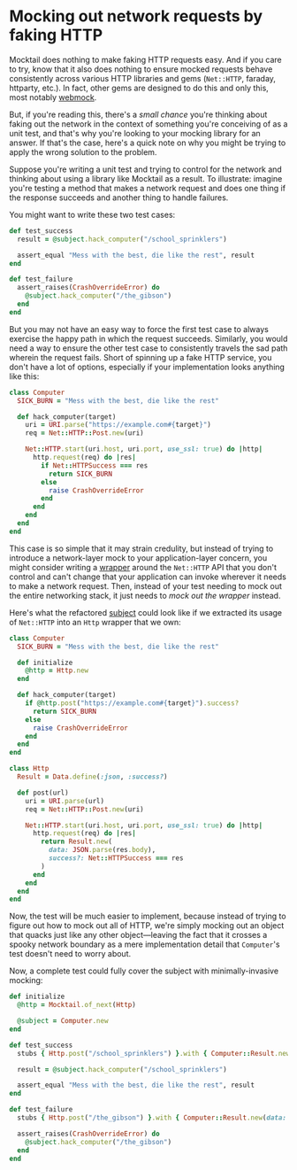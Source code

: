 # Mocking out network requests by faking HTTP

Mocktail does nothing to make faking HTTP requests easy. And if you care to try,
know that it also does nothing to ensure mocked requests behave consistently
across various HTTP libraries and gems (`Net::HTTP`, faraday, httparty, etc.).
In fact, other gems are designed to do this and only this, most notably
[webmock](https://github.com/bblimke/webmock).

But, if you're reading this, there's a _small chance_ you're thinking about
faking out the network in the context of something you're conceiving of as a
unit test, and that's why you're looking to your mocking library for an answer.
If that's the case, here's a quick note on why you might be trying to apply
the wrong solution to the problem.

Suppose you're writing a unit test and trying to control for the network and
thinking about using a library like Mocktail as a result. To illustrate: imagine
you're testing a method that makes a network request and does one thing if the
response succeeds and another thing to handle failures.

You might want to write these two test cases:

```ruby
def test_success
  result = @subject.hack_computer("/school_sprinklers")

  assert_equal "Mess with the best, die like the rest", result
end

def test_failure
  assert_raises(CrashOverrideError) do
    @subject.hack_computer("/the_gibson")
  end
end
```

But you may not have an easy way to force the first test case to always exercise
the happy path in which the request succeeds. Similarly, you would need a way to
ensure the other test case to consistently travels the sad path wherein the
request fails. Short of spinning up a fake HTTP service, you don't have a lot
of options, especially if your implementation looks anything like this:

```ruby
class Computer
  SICK_BURN = "Mess with the best, die like the rest"

  def hack_computer(target)
    uri = URI.parse("https://example.com#{target}")
    req = Net::HTTP::Post.new(uri)

    Net::HTTP.start(uri.host, uri.port, use_ssl: true) do |http|
      http.request(req) do |res|
        if Net::HTTPSuccess === res
          return SICK_BURN
        else
          raise CrashOverrideError
        end
      end
    end
  end
end
```

This case is so simple that it may strain credulity, but instead of trying to
introduce a network-layer mock to your application-layer concern, you might
consider writing a [wrapper](../support/glossary.md#wrapper-object) around the
`Net::HTTP` API that you don't control and can't change that your application
can invoke wherever it needs to make a network request. Then, instead of your
test needing to mock out the entire networking stack, it just needs to _mock out
the wrapper_ instead.

Here's what the refactored [subject](../support/glossary.md#subject-under-test)
could look like if we extracted its usage of `Net::HTTP` into an `Http` wrapper
that we own:

```ruby
class Computer
  SICK_BURN = "Mess with the best, die like the rest"

  def initialize
    @http = Http.new
  end

  def hack_computer(target)
    if @http.post("https://example.com#{target}").success?
      return SICK_BURN
    else
      raise CrashOverrideError
    end
  end
end

class Http
  Result = Data.define(:json, :success?)

  def post(url)
    uri = URI.parse(url)
    req = Net::HTTP::Post.new(uri)

    Net::HTTP.start(uri.host, uri.port, use_ssl: true) do |http|
      http.request(req) do |res|
        return Result.new(
          data: JSON.parse(res.body),
          success?: Net::HTTPSuccess === res
        )
      end
    end
  end
end
```

Now, the test will be much easier to implement, because instead of trying to
figure out how to mock out all of HTTP, we're simply mocking out an object that
quacks just like any other object—leaving the fact that it crosses a spooky
network boundary as a mere implementation detail that `Computer`'s test doesn't
need to worry about.

Now, a complete test could fully cover the subject with minimally-invasive
mocking:

```ruby
def initialize
  @http = Mocktail.of_next(Http)

  @subject = Computer.new
end

def test_success
  stubs { Http.post("/school_sprinklers") }.with { Computer::Result.new(data: nil, success?: true) }

  result = @subject.hack_computer("/school_sprinklers")

  assert_equal "Mess with the best, die like the rest", result
end

def test_failure
  stubs { Http.post("/the_gibson") }.with { Computer::Result.new(data: nil, success?: false) }

  assert_raises(CrashOverrideError) do
    @subject.hack_computer("/the_gibson")
  end
end
```
